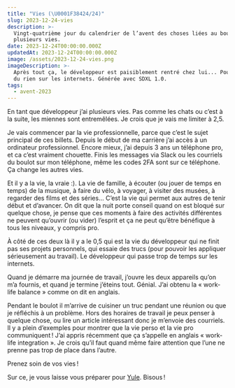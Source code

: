 ```yaml
---
title: "Vies (\U0001F38424/24)"
slug: 2023-12-24-vies
description: >-
  Vingt-quatrième jour du calendrier de l’avent des choses liées au boulot :
  plusieurs vies.
date: 2023-12-24T00:00:00.000Z
updatedAt: 2023-12-24T00:00:00.000Z
image: /assets/2023-12-24-vies.png
imageDescription: >-
  Après tout ça, le développeur est paisiblement rentré chez lui... Pour faire
  du rien sur les internets. Générée avec SDXL 1.0.
tags:
  - avent-2023
---
```


En tant que développeur j’ai plusieurs vies. Pas comme les chats ou c’est à la suite, les miennes sont entremêlées. Je crois que je vais me limiter à 2,5.

Je vais commencer par la vie professionnelle, parce que c’est le sujet principal de ces billets. Depuis le début de ma carrière j’ai accès à un ordinateur professionnel. Encore mieux, j’ai depuis 3 ans un téléphone pro, et ca c’est vraiment chouette. Finis les messages via Slack ou les courriels du boulot sur mon téléphone, même les codes 2FA sont sur ce téléphone. Ça change les autres vies.

Et il y a la vie, la vraie :). La vie de famille, à écouter (ou jouer de temps en temps) de la musique, à faire du vélo, à voyager, à visiter des musées, à regarder des films et des séries… C’est la vie qui permet aux autres de tenir début et d’avancer. On dit que la nuit porte conseil quand on est bloqué sur quelque chose, je pense que ces moments à faire des activités différentes ne peuvent qu’ouvrir (ou vider) l’esprit et ça ne peut qu’être bénéfique à tous les niveaux, y compris pro.

À côté de ces deux là il y a le 0,5 qui est la vie du développeur qui ne finit pas ses projets personnels, qui essaie des trucs (pour pouvoir les appliquer sérieusement au travail). Le développeur qui passe trop de temps sur les internets.

Quand je démarre ma journée de travail, j’ouvre les deux appareils qu’on m’a fournis, et quand je termine j’éteins tout. Génial. J’ai obtenu la « work-life balance » comme on dit en anglais.

Pendant le boulot il m’arrive de cuisiner un truc pendant une réunion ou que je réfléchis à un problème. Hors des horaires de travail je peux penser à quelque chose, ou lire un article intéressant donc je m’envoie des courriels. Il y a plein d’exemples pour montrer que la vie perso et la vie pro communiquent ! J’ai appris récemment que ça s’appelle en anglais « work-life integration ». Je crois qu’il faut quand même faire attention que l’une ne prenne pas trop de place dans l’autre.

Prenez soin de vos vies !

Sur ce, je vous laisse vous préparer pour [Yule](https://fr.m.wikipedia.org/wiki/Yule). Bisous !
